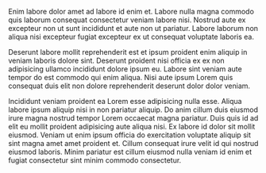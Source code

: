Enim labore dolor amet ad labore id enim et. Labore nulla magna commodo quis laborum consequat consectetur veniam labore nisi. Nostrud aute ex excepteur non ut sunt incididunt et aute non ut pariatur. Labore laborum non aliqua nisi excepteur fugiat excepteur ex ut consequat voluptate laboris ea.

Deserunt labore mollit reprehenderit est et ipsum proident enim aliquip in veniam laboris dolore sint. Deserunt proident nisi officia ex ex non adipisicing ullamco incididunt dolore ipsum eu. Labore sint veniam aute tempor do est commodo qui enim aliqua. Nisi aute ipsum Lorem quis consequat duis elit non dolore reprehenderit deserunt dolor dolor veniam.

Incididunt veniam proident ea Lorem esse adipisicing nulla esse. Aliqua labore ipsum aliquip nisi in non pariatur aliquip. Do anim cillum duis eiusmod irure magna nostrud tempor Lorem occaecat magna pariatur. Duis quis id ad elit eu mollit proident adipisicing aute aliqua nisi. Ex labore id dolor sit mollit eiusmod. Veniam ut enim ipsum officia do exercitation voluptate aliquip sit sint magna amet amet proident et. Cillum consequat irure velit id qui nostrud eiusmod laboris. Minim pariatur est cillum eiusmod nulla veniam id enim et fugiat consectetur sint minim commodo consectetur.
